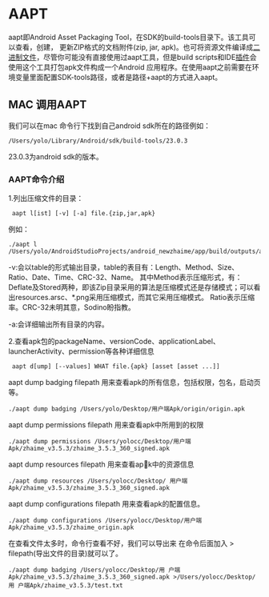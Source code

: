 # AAPT

aapt即Android Asset Packaging Tool，在SDK的build-tools目录下。该工具可以查看，创建， 更新ZIP格式的文档附件(zip, jar, apk)。也可将资源文件编译成[二进制文件](http://baike.baidu.com/view/1473761.htm)，尽管你可能没有直接使用过aapt工具，但是build scripts和IDE[插件](http://baike.baidu.com/view/18979.htm)会使用这个工具打包apk文件构成一个Android 应用程序。在使用aapt之前需要在环境变量里面配置SDK-tools路径，或者是路径+aapt的方式进入aapt。

## MAC 调用AAPT

我们可以在mac 命令行下找到自己android sdk所在的路径例如：

```
/Users/yolo/Library/Android/sdk/build-tools/23.0.3
```

23.0.3为android sdk的版本。

### AAPT命令介绍

1.列出压缩文件的目录：

```
 aapt l[ist] [-v] [-a] file.{zip,jar,apk}
```

例如：

```
./aapt l /Users/yolo/AndroidStudioProjects/android_newzhaime/app/build/outputs/apk/origin.apk
```

-v:会以table的形式输出目录，table的表目有：Length、Method、Size、Ratio、Date、Time、CRC-32、Name。
其中Method表示压缩形式，有：Deflate及Stored两种，即该Zip目录采用的算法是压缩模式还是存储模式；可以看出resources.arsc、*.png采用压缩模式，而其它采用压缩模式。
Ratio表示压缩率。CRC-32未明其意，Sodino盼指教。

-a:会详细输出所有目录的内容。

2.查看apk包的packageName、versionCode、applicationLabel、launcherActivity、permission等各种详细信息

```
 aapt d[ump] [--values] WHAT file.{apk} [asset [asset ...]]
```

aapt dump badging filepath 用来查看apk的所有信息，包括权限，包名，启动页等。

```
./aapt dump badging /Users/yolo/Desktop/用户端Apk/origin/origin.apk
```

aapt dump permissions filepath 用来查看apk中所用到的权限

```
./aapt dump permissions /Users/yolocc/Desktop/用户端Apk/zhaime_v3.5.3/zhaime_3.5.3_360_signed.apk
```

aapt dump resources filepath 用来查看apk中的资源信息

```
./aapt dump resources /Users/yolocc/Desktop/ 用户端Apk/zhaime_v3.5.3/zhaime_3.5.3_360_signed.apk
```

aapt dump configurations filepath 用来查看apk的配置信息。

```
./aapt dump configurations /Users/yolocc/Desktop/用户端Apk/zhaime_v3.5.3/zhaime_origin.apk
```

在查看文件太多时，命令行查看不好，我们可以导出来 在命令后面加入 > filepath(导出文件的目录)就可以了。

```
./aapt dump badging /Users/yolocc/Desktop/用 户端Apk/zhaime_v3.5.3/zhaime_3.5.3_360_signed.apk >/Users/yolocc/Desktop/用 户端Apk/zhaime_v3.5.3/test.txt
```

